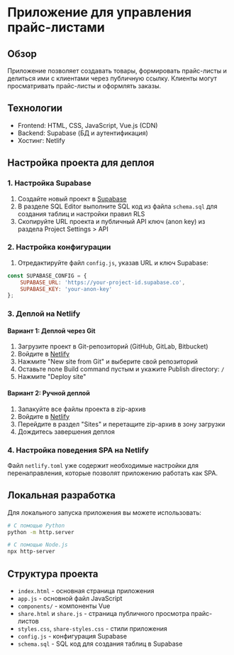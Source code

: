 # Приложение для управления прайс-листами

## Обзор
Приложение позволяет создавать товары, формировать прайс-листы и делиться ими с клиентами через публичную ссылку. Клиенты могут просматривать прайс-листы и оформлять заказы.

## Технологии
- Frontend: HTML, CSS, JavaScript, Vue.js (CDN)
- Backend: Supabase (БД и аутентификация)
- Хостинг: Netlify

## Настройка проекта для деплоя

### 1. Настройка Supabase

1. Создайте новый проект в [Supabase](https://supabase.com/)
2. В разделе SQL Editor выполните SQL код из файла `schema.sql` для создания таблиц и настройки правил RLS
3. Скопируйте URL проекта и публичный API ключ (anon key) из раздела Project Settings > API

### 2. Настройка конфигурации

1. Отредактируйте файл `config.js`, указав URL и ключ Supabase:
```javascript
const SUPABASE_CONFIG = {
    SUPABASE_URL: 'https://your-project-id.supabase.co',
    SUPABASE_KEY: 'your-anon-key'
};
```

### 3. Деплой на Netlify

#### Вариант 1: Деплой через Git

1. Загрузите проект в Git-репозиторий (GitHub, GitLab, Bitbucket)
2. Войдите в [Netlify](https://www.netlify.com/)
3. Нажмите "New site from Git" и выберите свой репозиторий
4. Оставьте поле Build command пустым и укажите Publish directory: `/`
5. Нажмите "Deploy site"

#### Вариант 2: Ручной деплой

1. Запакуйте все файлы проекта в zip-архив
2. Войдите в [Netlify](https://www.netlify.com/)
3. Перейдите в раздел "Sites" и перетащите zip-архив в зону загрузки
4. Дождитесь завершения деплоя

### 4. Настройка поведения SPA на Netlify

Файл `netlify.toml` уже содержит необходимые настройки для перенаправления, которые позволят приложению работать как SPA.

## Локальная разработка

Для локального запуска приложения вы можете использовать:

```bash
# С помощью Python
python -m http.server

# С помощью Node.js
npx http-server
```

## Структура проекта

- `index.html` - основная страница приложения
- `app.js` - основной файл JavaScript
- `components/` - компоненты Vue
- `share.html` и `share.js` - страница публичного просмотра прайс-листов
- `styles.css`, `share-styles.css` - стили приложения
- `config.js` - конфигурация Supabase
- `schema.sql` - SQL код для создания таблиц в Supabase 